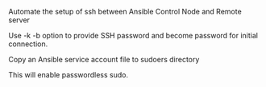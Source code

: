 Automate the setup of ssh between Ansible Control Node and Remote server

Use -k -b option to provide SSH password and become password for initial connection.

Copy an Ansible service account file to sudoers directory

This will enable passwordless sudo.